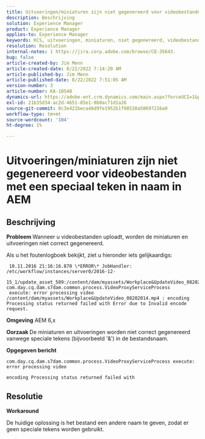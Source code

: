 ```yaml
---
title: Uitvoeringen/miniaturen zijn niet gegenereerd voor videobestanden met een speciaal teken in naam in AEM
description: Beschrijving
solution: Experience Manager
product: Experience Manager
applies-to: Experience Manager
keywords: KCS, uitvoeringen, miniaturen, niet gegenereerd, videobestanden, speciaal teken, naam, AEM, Adobe Experience Manager
resolution: Resolution
internal-notes: 1 https://jira.corp.adobe.com/browse/CQ-35643.
bug: false
article-created-by: Jim Menn
article-created-date: 8/22/2022 7:14:20 AM
article-published-by: Jim Menn
article-published-date: 8/22/2022 7:51:05 AM
version-number: 3
article-number: KA-10540
dynamics-url: https://adobe-ent.crm.dynamics.com/main.aspx?forceUCI=1&pagetype=entityrecord&etn=knowledgearticle&id=75806a09-ea21-ed11-b83e-0022480866ad
exl-id: 21b35d34-ac2d-4651-85e1-9b0ac71d1a26
source-git-commit: 0c3e421beca46d9fe1952b1f98538a50697216a0
workflow-type: tm+mt
source-wordcount: '104'
ht-degree: 1%

---
```


# Uitvoeringen/miniaturen zijn niet gegenereerd voor videobestanden met een speciaal teken in naam in AEM

## Beschrijving


<b>Probleem </b>
Wanneer u videobestanden uploadt, worden de miniaturen en uitvoeringen niet correct gegenereerd.

Als u het foutenlogboek bekijkt, ziet u hieronder iets gelijkaardigs:

```
 10.11.2016 21:16:16.870 \*ERROR\* JobHandler: /etc/workflow/instances/server0/2016-12-
 15_1/update_asset_509:/content/dam/myassets/Workplace&UpdateVideo_08202014.mp4/jcr:content/renditions/original com.day.cq.dam.s7dam.common.process.VideoProxyServiceProcess 
 execute: error processing video /content/dam/myassets/Workplace&UpdateVideo_08202014.mp4 : encoding Processing status returned failed with Error due to Invalid encode request. 
```

<b>Omgeving</b>
AEM 6,x

<b>Oorzaak </b>
De miniaturen en uitvoeringen worden niet correct gegenereerd vanwege speciale tekens (bijvoorbeeld &#39;&amp;&#39;) in de bestandsnaam.
 

<b>Opgegeven bericht</b>


```
com.day.cq.dam.s7dam.common.process.VideoProxyServiceProcess execute: error processing video

encoding Processing status returned failed with
```



## Resolutie


<b>Workaround</b>

De huidige oplossing is het bestand een andere naam te geven, zodat er geen speciale tekens worden gebruikt.
